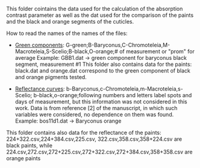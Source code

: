 This folder cointains the data used for the calculation of the absorption contrast parameter as well as the dat used for the comparison of the paints and the black and orange segments of the cuticles. 

How to read the names of the names of the files:

* [Green components](datos_CICIMA/Green-components): G-green;B-Baryconus,C-Chromoteleia,M-Macroteleia,S-Scelio;B-black,O-orange;# of measurement or "prom" for average
Example: GBB1.dat -> green component for baryconus black segment, measurement #1 
This folder also contains data for the paints: black.dat and orange.dat correspond to the green component of black and orange pigments tested.

* [Reflectance curves](datos_CICIMA/Reflectance-curves): b-Baryconus,c-Chromoteleia,m-Macroteleia,s-Scelio; b-black,o-orange;following numbers and letters label spots and days of measurement, but this information was not considered in this work. Data is from reference [2] of the manuscript, in which such variables were considered, no dependence on them was found.
Example: bos11d1.dat -> Baryconus orange

This folder contains also data for the reflectance of the paints: 224+322.csv,224+384.csv,225.csv, 322.csv,358.csv,358+224.csv are black paints, while 224.csv,272.csv,272+225.csv,272+322.csv,272+384.csv,358+358.csv are orange paints

